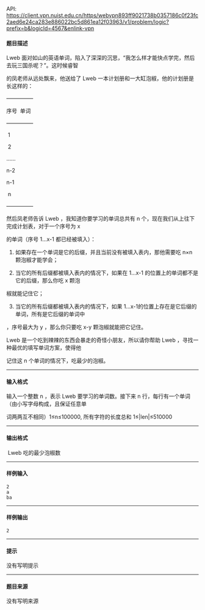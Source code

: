 API: https://client.vpn.nuist.edu.cn/https/webvpn893ff9021738b0357186c0f23fc2aed6e24ca283e886022bc5d861ea12f03963/v1/problem/logic?prefix=b&logicId=4567&enlink-vpn

#### 题目描述

Lweb 面对如山的英语单词，陷入了深深的沉思，“我怎么样才能快点学完，然后去玩三国杀呢？”。这时候睿智

的凤老师从远处飘来，他送给了 Lweb 一本计划册和一大缸泡椒，他的计划册是长这样的：

—————

序号  单词

—————

 1

 2

……

n-2

n-1

 n

—————

然后凤老师告诉 Lweb ，我知道你要学习的单词总共有 n 个，现在我们从上往下完成计划表，对于一个序号为 x 

的单词（序号 1...x-1 都已经被填入）：

1) 如果存在一个单词是它的后缀，并且当前没有被填入表内，那他需要吃 n×n 颗泡椒才能学会；

2) 当它的所有后缀都被填入表内的情况下，如果在 1...x-1 的位置上的单词都不是它的后缀，那么你吃 x 颗泡

椒就能记住它；

3) 当它的所有后缀都被填入表内的情况下，如果 1...x-1的位置上存在是它后缀的单词，所有是它后缀的单词中

，序号最大为 y ，那么你只要吃 x-y 颗泡椒就能把它记住。

Lweb 是一个吃到辣辣的东西会暴走的奇怪小朋友，所以请你帮助 Lweb ，寻找一种最优的填写单词方案，使得他

记住这 n 个单词的情况下，吃最少的泡椒。

---

#### 输入格式

输入一个整数 n ，表示 Lweb 要学习的单词数。接下来 n 行，每行有一个单词（由小写字母构成，且保证任意单

词两两互不相同）1≤n≤100000, 所有字符的长度总和 1≤|len|≤510000

---

#### 输出格式

 Lweb 吃的最少泡椒数

---

#### 样例输入
```
2 
a 
ba
```

---

#### 样例输出
```
2
```

---

#### 提示

没有写明提示

---

#### 题目来源

没有写明来源